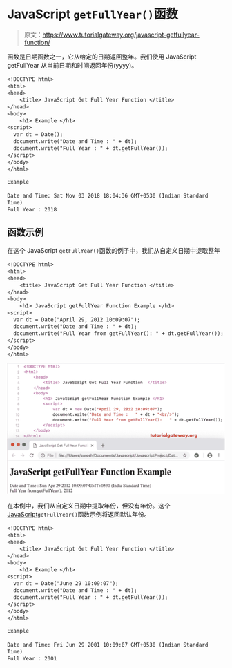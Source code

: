 # JavaScript `getFullYear()`函数

> 原文：<https://www.tutorialgateway.org/javascript-getfullyear-function/>

函数是日期函数之一，它从给定的日期返回整年。我们使用 JavaScript getFullYear 从当前日期和时间返回年份(yyyy)。

```
<!DOCTYPE html>
<html>
<head>
    <title> JavaScript Get Full Year Function </title>
</head>
<body>
    <h1> Example </h1>
<script>
  var dt = Date();  
  document.write("Date and Time : " + dt);
  document.write("Full Year : " + dt.getFullYear());
</script>
</body>
</html>
```

```
Example

Date and Time: Sat Nov 03 2018 18:04:36 GMT+0530 (Indian Standard Time)
Full Year : 2018
```

## 函数示例

在这个 JavaScript `getFullYear()`函数的例子中，我们从自定义日期中提取整年

```
<!DOCTYPE html>
<html>
<head>
    <title> JavaScript Get Full Year Function </title>
</head>
<body>
    <h1> JavaScript getFullYear Function Example </h1>
<script>
  var dt = Date("April 29, 2012 10:09:07");
  document.write("Date and Time : " + dt);
  document.write("Full Year from getFullYear(): " + dt.getFullYear());
</script>
</body>
</html>
```

![JavaScript getFullYear Function 2](img/a5237c54452acf832e5ea7db8d4a3e0f.png)

在本例中，我们从自定义日期中提取年份，但没有年份。这个 [JavaScript](https://www.tutorialgateway.org/javascript/)`getFullYear()`函数示例将返回默认年份。

```
<!DOCTYPE html>
<html>
<head>
    <title> JavaScript Get Full Year Function </title>
</head>
<body>
    <h1> Example </h1>
<script>
  var dt = Date("June 29 10:09:07");
  document.write("Date and Time : " + dt);
  document.write("Full Year : " + dt.getFullYear());
</script>
</body>
</html>
```

```
Example

Date and Time: Fri Jun 29 2001 10:09:07 GMT+0530 (Indian Standard Time)
Full Year : 2001
```